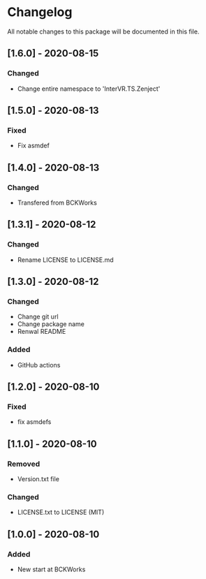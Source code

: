 # Changelog
All notable changes to this package will be documented in this file.

## [1.6.0] - 2020-08-15

### Changed

- Change entire namespace to 'InterVR.TS.Zenject'

## [1.5.0] - 2020-08-13

### Fixed

- Fix asmdef

## [1.4.0] - 2020-08-13

### Changed

- Transfered from BCKWorks

## [1.3.1] - 2020-08-12

### Changed

- Rename LICENSE to LICENSE.md

## [1.3.0] - 2020-08-12

### Changed

- Change git url
- Change package name
- Renwal README

### Added

- GitHub actions

## [1.2.0] - 2020-08-10

### Fixed

- fix asmdefs

## [1.1.0] - 2020-08-10

### Removed

- Version.txt file

### Changed

- LICENSE.txt to LICENSE (MIT)

## [1.0.0] - 2020-08-10

### Added 

- New start at BCKWorks
